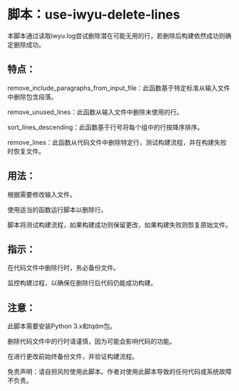 # 脚本：use-iwyu-delete-lines

本脚本通过读取iwyu.log尝试删除潜在可能无用的行，若删除后构建依然成功则确定删除成功。

## 特点：

remove_include_paragraphs_from_input_file：此函数基于特定标准从输入文件中删除包含段落。

remove_unused_lines：此函数从输入文件中删除未使用的行。

sort_lines_descending：此函数基于行号将每个组中的行按降序排序。

remove_lines：此函数从代码文件中删除特定行，测试构建流程，并在构建失败时恢复文件。

## 用法：

根据需要修改输入文件。

使用适当的函数运行脚本以删除行。

脚本将测试构建流程，如果构建成功则保留更改，如果构建失败则恢复原始文件。

## 指示：

在代码文件中删除行时，务必备份文件。

监控构建过程，以确保在删除行后代码仍能成功构建。

## 注意：

此脚本需要安装Python 3.x和tqdm包。

删除代码文件中的行时请谨慎，因为可能会影响代码的功能。

在进行更改前始终备份文件，并验证构建流程。

免责声明：请自担风险使用此脚本。作者对使用此脚本导致的任何代码或系统故障不负责。
